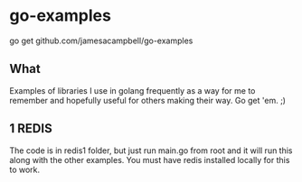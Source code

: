 # go-examples
go get github.com/jamesacampbell/go-examples

## What

Examples of libraries I use in golang frequently as a way for me to remember and hopefully useful for others making their way. Go get 'em. ;)

## 1 REDIS

The code is in redis1 folder, but just run main.go from root and it will run this along with the other examples. You must have redis installed locally for this to work.
